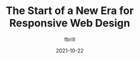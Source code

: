 ---
author: fbrill
date: 2021-10-22
publisher: uxdesigncc
tags:
  - responsive-design
  - css
  - meta
target_url: https://uxdesign.cc/the-start-of-a-new-era-for-responsive-web-design-6658a6bbeb9b
title: The Start of a New Era for Responsive Web Design
---